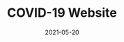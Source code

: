 ---
  title: "COVID-19 Website"
  description: "A website that provides information about the COVID-19 pandemic in Vietnam."
  date: "2021-05-20"
  url: "https://covid19vietnam.info"
---
